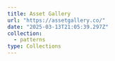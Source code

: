 ```yaml
---
title: Asset Gallery
url: "https://assetgallery.co/"
date: "2025-03-13T21:05:39.297Z"
collection:
  - patterns
type: Collections
---
```

